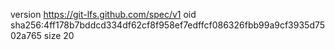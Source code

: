 version https://git-lfs.github.com/spec/v1
oid sha256:4ff178b7bddcd334df62cf8f958ef7edffcf086326fbb99a9cf3935d7502a765
size 20
